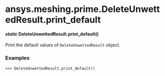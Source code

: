 <a id="ansys-meshing-prime-deleteunwettedresult-print-default"></a>

# ansys.meshing.prime.DeleteUnwettedResult.print_default

<a id="ansys.meshing.prime.DeleteUnwettedResult.print_default"></a>

#### *static* DeleteUnwettedResult.print_default()

Print the default values of `DeleteUnwettedResult` object.

### Examples

```pycon
>>> DeleteUnwettedResult.print_default()
```

<!-- !! processed by numpydoc !! -->
